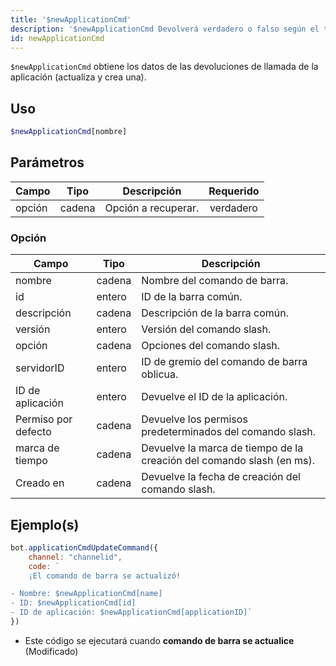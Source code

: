 ```yaml
---
title: '$newApplicationCmd'
description: '$newApplicationCmd Devolverá verdadero o falso según el tipo de interacción.'
id: newApplicationCmd
---
```


`$newApplicationCmd` obtiene los datos de las devoluciones de llamada de la aplicación (actualiza y crea una).

## Uso

```php
$newApplicationCmd[nombre]
```

## Parámetros

| Campo  | Tipo   | Descripción         | Requerido |
| ------ | ------ | ------------------- |:---------:|
| opción | cadena | Opción a recuperar. | verdadero |

### Opción

| Campo               | Tipo   | Descripción                                                           |
| ------------------- | ------ | --------------------------------------------------------------------- |
| nombre              | cadena | Nombre del comando de barra.                                          |
| id                  | entero | ID de la barra común.                                                 |
| descripción         | cadena | Descripción de la barra común.                                        |
| versión             | entero | Versión del comando slash.                                            |
| opción              | cadena | Opciones del comando slash.                                           |
| servidorID          | entero | ID de gremio del comando de barra oblicua.                            |
| ID de aplicación    | entero | Devuelve el ID de la aplicación.                                      |
| Permiso por defecto | cadena | Devuelve los permisos predeterminados del comando slash.              |
| marca de tiempo     | cadena | Devuelve la marca de tiempo de la creación del comando slash (en ms). |
| Creado en           | cadena | Devuelve la fecha de creación del comando slash.                      |

## Ejemplo(s)

```js
bot.applicationCmdUpdateCommand({
    channel: "channelid",
    code: `
    ¡El comando de barra se actualizó!

- Nombre: $newApplicationCmd[name]
- ID: $newApplicationCmd[id]
- ID de aplicación: $newApplicationCmd[applicationID]`
})
```
- Este código se ejecutará cuando __comando de barra se actualice__ (Modificado)